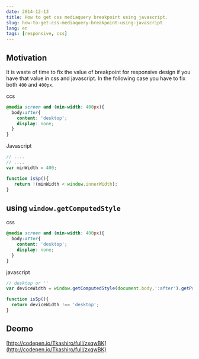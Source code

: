 ```yaml
---
date: 2014-12-13
title: How to get css mediaquery breakpoint using javascript.
slug: how-to-get-css-mediaquery-breakpoint-using-javascript
lang: en
tags: [responsive, css]
---
```


## Motivation

It is waste of time to fix the value of breakpoint for responsive design if you have that value in css and javascript.
In the following case you have to fix both `400` and `400px`.

ccs 

```css
@media screen and (min-width: 400px){
  body:after{
    content: 'desktop';
    display: none;
  }
}
```   

Javascript

```js
// ....
// ....
var minWidth = 400;

function isSp(){
   return !(minWidth < window.innerWidth);
}

```   
## using `window.getComputedStyle`

css

```css
@media screen and (min-width: 400px){
  body:after{
    content: 'desktop';
    display: none;
  }
}
```   

javascript


```js
// desktop or ''
var deviceWidth = window.getComputedStyle(document.body,':after').getPropertyValue('content');

function isSp(){
  return deviceWidth !== 'desktop';
}
```   

## Deomo

[http://codepen.io/Tkashiro/full/zxqwBK](http://codepen.io/Tkashiro/full/zxqwBK)

